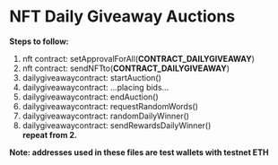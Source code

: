 # NFT Daily Giveaway Auctions

**Steps to follow:**  
1. nft contract:           setApprovalForAll(**CONTRACT_DAILYGIVEAWAY**)<br />
2. nft contract:           sendNFTto(**CONTRACT_DAILYGIVEAWAY**)<br />
3. dailygiveawaycontract:  startAuction()<br />
4. dailygiveawaycontract:  ...placing bids...<br />
5. dailygiveawaycontract:  endAuction()<br />
6. dailygiveawaycontract:  requestRandomWords()<br />
7. dailygiveawaycontract:  randomDailyWinner()<br />
8. dailygiveawaycontract:  sendRewardsDailyWinner()<br />
**repeat from 2.**<br />

**Note: addresses used in these files are test wallets with testnet ETH**
